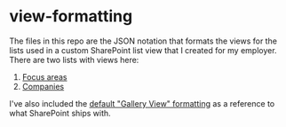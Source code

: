 # view-formatting
The files in this repo are the JSON notation that formats the views for the lists used in a custom SharePoint list view that I created for my employer.
There are two lists with views here:
  1. [Focus areas](<Focus%20areas%20formatting>)
  2. [Companies](<Companies%20formatting>)

I've also included the [default "Gallery View" formatting](<Default Gallery View formatting>) as a reference to what SharePoint ships with.
